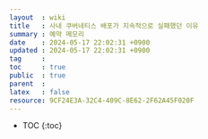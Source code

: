 ```yaml
---
layout  : wiki
title   : 사내 쿠버네티스 배포가 지속적으로 실패했던 이유 
summary : 예약 메모리
date    : 2024-05-17 22:02:31 +0900
updated : 2024-05-17 22:02:31 +0900
tag     : 
toc     : true
public  : true
parent  : 
latex   : false
resource: 9CF24E3A-32C4-409C-8E62-2F62A45F020F
---
```

* TOC
{:toc}

# 
